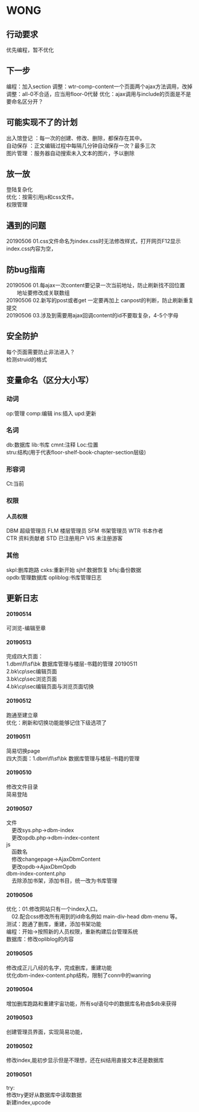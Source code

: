 # WONG
## 行动要求
优先编程，暂不优化
## 下一步
编程：加入section
调整：wtr-comp-content一个页面两个ajax方法调用，改掉
调整：all-0不合适，应当用floor-0代替
优化：ajax调用与include的页面是不是要命名区分开？
## 可能实现不了的计划
出入馆登记 ：每一次的创建、修改、删除，都保存在其中。  
自动保存 ：正文编辑过程中每隔几分钟自动保存一次？最多三次  
图片管理 ：服务器自动搜索未入文本的图片，予以删除
## 放一放
登陆复杂化  
优化：按需引用js和css文件。  
权限管理
## 遇到的问题
20190506 01.css文件命名为index.css时无法修改样式，打开网页F12显示index.css内容为空，
## 防bug指南
20190506 01.每ajax一次content要记录一次当前地址，防止刷新找不回位置  
&emsp;&emsp;地址要修改成关联数组  
20190506 02.新写的post或者get 一定要再加上 canpost的判断，防止刷新重复提交  
20190506 03.涉及到需要用ajax回调content的id不要取复杂，4-5个字母
## 安全防护
每个页面需要防止非法进入？  
检测struid的格式  
## 变量命名（区分大小写）
### 动词
op:管理 comp:编辑 ins:插入 upd:更新  
### 名词
db:数据库 lib:书库 cmnt:注释 Loc:位置  
stru:结构(用于代表floor-shelf-book-chapter-section层级)  
### 形容词
Ct:当前
### 权限
#### 人员权限
DBM	超级管理员 FLM 楼层管理员 SFM 书架管理员 WTR 书本作者  
CTR 资料贡献者 STD 已注册用户 VIS 未注册游客
### 其他
skpl:删库跑路 cxks:重新开始 sjhf:数据恢复 bfsj:备份数据  
opdb:管理数据库 opliblog:书库管理日志
## 更新日志
#### 20190514
可浏览-编辑至章
#### 20190513
完成四大页面：  
1.dbm\fl\sf\bk 数据库管理与楼层-书籍的管理 20190511  
2.bk\cp\sec编辑页面  
3.bk\cp\sec浏览页面  
4.bk\cp\sec编辑页面与浏览页面切换
#### 20190512
跑通至建立章  
优化：刷新和切换功能能够记住下级选项了
#### 20190511
简易切换page  
四大页面：1.dbm\fl\sf\bk 数据库管理与楼层-书籍的管理
#### 20190510
修改文件目录  
简易登陆
#### 20190507
文件  
&emsp;更改sys.php->dbm-index  
&emsp;更改opdb.php->dbm-index-content  
js  
&emsp;函数名  
&emsp;修改changepage->AjaxDbmContent  
&emsp;更改opdb->AjaxDbmOpdb  
dbm-index-content.php  
&emsp;去除添加书架，添加书目，统一改为书库管理
#### 20190506
优化：01.修改网站只有一个index入口。  
&emsp;02.配合css修改所有用到的id命名例如 main-div-head dbm-menu 等。  
测试：跑通了删库，重建，添加书架功能  
编程：开始->按照新的人员权限，重新构建后台管理系统  
数据库：修改opliblog的内容
#### 20190505
修改成正儿八经的名字，完成删库，重建功能  
优化dbm-index-content.php结构，限制了conn中的wanring
#### 20190504
增加删库跑路和重建宇宙功能，所有sql语句中的数据库名称由$db来获得
#### 20190503
创建管理员界面，实现简易功能，
#### 20190502
修改index,能初步显示但是不理想，还在纠结用直接文本还是数据库
#### 20190501
try:  
修改try更好从数据库中读取数据  
新建index,upcode  